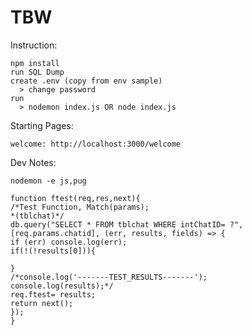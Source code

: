 # TBW

Instruction:

    npm install
    run SQL Dump
    create .env (copy from env sample)
      > change password
    run
      > nodemon index.js OR node index.js

Starting Pages:

    welcome: http://localhost:3000/welcome

Dev Notes:

	nodemon -e js,pug
    
	function ftest(req,res,next){
	/*Test Function, Match(params);
    *(tblchat)*/
    db.query("SELECT * FROM tblchat WHERE intChatID= ?",[req.params.chatid], (err, results, fields) => {
    if (err) console.log(err);
    if(!(!results[0])){

    }
    /*console.log('-------TEST_RESULTS-------');
    console.log(results);*/
    req.ftest= results;
    return next();
    });
    }
